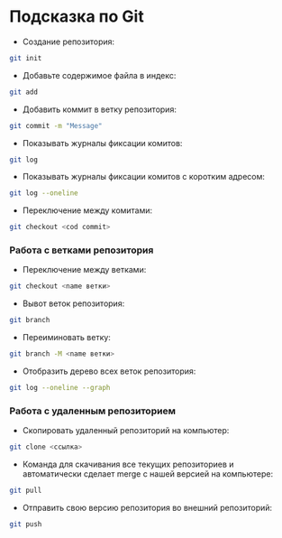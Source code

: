 # Подсказка по Git

+   Создание репозитория:
```sh
git init
```

+ Добавьте содержимое файла в индекс:
```sh
git add
```

+ Добавить коммит в ветку репозитория:
```sh
git commit -m "Message"
```

+ Показывать журналы фиксации комитов:
```sh
git log 
```

+ Показывать журналы фиксации комитов с коротким адресом:
```sh
git log --oneline
```

+ Переключение между комитами:
```sh
git checkout <cod commit>
```

### Работа с ветками репозитория

+ Переключение между ветками:
```sh
git checkout <name ветки>
```

+ Вывот веток репозитория:
```sh
git branch 
```

+ Переиминовать ветку:
```sh
git branch -M <name ветки>
```

+ Отобразить дерево всех веток репозитория:
```sh
git log --oneline --graph 
```

### Работа с удаленным репозиторием 

+ Скопировать удаленный репозиторий на компьютер:
```sh
git clone <ссылка>
```

+ Команда для скачивания все текущих репозиториев и автоматически сделает merge c нашей версией на компьютере:
```sh
git pull
```

+ Отправить свою версию репозитория во внешний репозиторий:
```sh
git push
```
